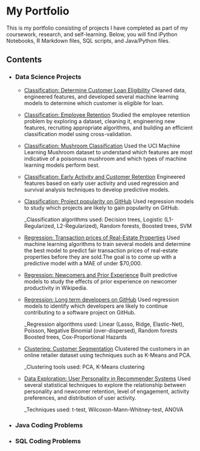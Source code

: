 # My Portfolio

This is my portfolio consisting of projects I have completed as part of my coursework, research, and self-learning.
Below, you will find iPython Notebooks, R Markdown files, SQL scripts, and Java/Python files.

## Contents

- ### Data Science Projects

    - [Classification: Determine Customer Loan Eligibility](https://github.com/rk567/DSPortfolio/blob/master/MachineLearning/Classification/loan%20prediction/customer%20loan%20eligibility.ipynb)  Cleaned data, engineered features, and developed several machine learning models to determine which customer is eligible for loan.

    - [Classification: Employee Retention](https://github.com/rk567/DSPortfolio/blob/master/MachineLearning/Classification/customer%20retention/Customer%20Retention%20-%20Classification.ipynb) Studied the employee retention problem by exploring a dataset, cleaning it, engineering new features, recruiting appropriate algorithms, and building an efficient classification model using cross-validation.

    - [Classification: Mushroom Classification](https://github.com/rk567/DSPortfolio/blob/master/MachineLearning/Classification/mushroom%20classification/SVM%20Demo2.ipynb) Used the UCI Machine Learning Mushroom dataset to understand which features are most indicative of a poisonous mushroom and which types of machine learning models perform best.

    - [Classification: Early Activity and Customer Retention](http://www-users.cs.umn.edu/~raghav/papers/CSCW_Karumur16.pdf) Engineered features based on early user activity and used regression and survival analysis techniques to develop predictive models.
    
    - [Classification: Project popularity on GitHub]() Used regression models to study which projects are likely to gain popularity on GitHub.

        _Classification algorithms used: Decision trees, Logistic (L1-Regularized, L2-Regularized), Random forests, Boosted trees, SVM

    - [Regression: Transaction prices of Real-Estate Properties](https://github.com/rk567/DSPortfolio/blob/master/MachineLearning/Regression%20-%20Real%20Estate%20Prices/Predicting_transaction_prices1.ipynb)  Used machine learning algorithms to train several models and determine the best model to predict fair transaction prices of real-estate properties before they are sold.The goal is to come up with a predictive model with a MAE of under $70,000.
    
    - [Regression: Newcomers and Prior Experience](http://www-users.cs.umn.edu/~raghav/papers/content-king-leadership.pdf) Built predictive models to study the effects of prior experience on newcomer productivity in Wikipedia.

    - [Regression: Long term developers on GitHub]() Used regression models to identify which developers are likely to continue contributing to a software project on GitHub.

        _Regression algorithms used: Linear (Lasso, Ridge, Elastic-Net), Poisson, Negative Binomial (over-dispersed), Random forests Boosted trees, Cox-Proportional Hazards


    - [Clustering: Customer Segmentation]() Clustered the customers in an online retailer dataset using techniques such as K-Means and PCA.

        _Clustering tools used: PCA, K-Means clustering

    - [Data Exploration: User Personality in Recommender Systems](http://www-users.cs.umn.edu/~raghav/papers/Karumur_UMAP16.pdf) Used several statistical techniques to explore the relationship between personality and newcomer retention, level of engagement, activity preferences, and distribution of user activity.

        _Techniques used: t-test, Wilcoxon-Mann-Whitney-test, ANOVA 

- ### Java Coding Problems
- ### SQL Coding Problems
